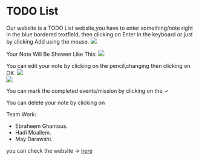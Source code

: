 # TODO List 

Our website is a TODO List website,you have to enter something/note right in the blue bordered textfield, then clicking on Enter in the keyboard or just by clicking Add using the mouse.
![](https://i.imgur.com/ygwQXSq.png)



Your Note Will Be Showen Like This:
![](https://i.imgur.com/6uBInZb.png)





You can edit your note by clicking on the pencil,changing then clicking on OK.
![](https://i.imgur.com/Aej7sIQ.png)<br>
![](https://i.imgur.com/xAc5hED.png)



You can mark the completed events/mission by clicking on the <span>&#10003;</span> 

You can delete your note by clicking on  <i class="fa fa-trash-o"></i>


Team Work:
* Ebraheem Ghantous.
* Hadi Moallem.
* May Darawshi.

you can check the website -> [here](https://webahead8.github.io/To-Do-List/)
